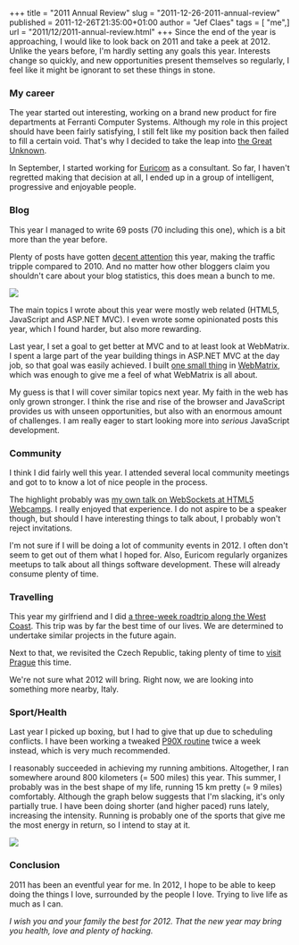 +++
title = "2011 Annual Review"
slug = "2011-12-26-2011-annual-review"
published = 2011-12-26T21:35:00+01:00
author = "Jef Claes"
tags = [ "me",]
url = "2011/12/2011-annual-review.html"
+++
Since the end of the year is approaching, I would like to look back on
2011 and take a peek at 2012. Unlike the years before, I'm hardly
setting any goals this year. Interests change so quickly, and new
opportunities present themselves so regularly, I feel like it might be
ignorant to set these things in stone.  
  
### My career  
  
The year started out interesting, working on a brand new product for
fire departments at Ferranti Computer Systems. Although my role in this
project should have been fairly satisfying, I still felt like my
position back then failed to fill a certain void. That's why I decided
to take the leap into [the Great
Unknown](https://www.jefclaes.be/2011/08/high-hopes.html).  
  
In September, I started working for [Euricom](http://www.euri.com/) as a
consultant. So far, I haven't regretted making that decision at all, I
ended up in a group of intelligent, progressive and enjoyable people.  
  
### Blog  
  
This year I managed to write 69 posts (70 including this one), which is
a bit more than the year before.  
  
Plenty of posts have gotten [decent
attention](https://www.jefclaes.be/2011/12/2011s-most-read-posts.html)
this year, making the traffic tripple compared to 2010. And no matter
how other bloggers claim you shouldn't care about your blog statistics,
this does mean a bunch to me.  
  
[![](/post/images/thumbnails/2011-12-26-2011-annual-review-BlogTraffic.PNG)](/post/images/2011-12-26-2011-annual-review-BlogTraffic.PNG)

The main topics I wrote about this year were mostly web related (HTML5,
JavaScript and ASP.NET MVC). I even wrote some opinionated posts this
year, which I found harder, but also more rewarding.  
  
Last year, I set a goal to get better at MVC and to at least look at
WebMatrix. I spent a large part of the year building things in ASP.NET
MVC at the day job, so that goal was easily achieved. I built [one small
thing](https://www.jefclaes.be/2011/09/real-developer-knows-when-to-pull-plug.html)
in
[WebMatrix](https://www.jefclaes.be/2011/05/my-thoughts-on-webmatrix.html),
which was enough to give me a feel of what WebMatrix is all about.  
  
My guess is that I will cover similar topics next year. My faith in the
web has only grown stronger. I think the rise and rise of the browser
and JavaScript provides us with unseen opportunities, but also with an
enormous amount of challenges. I am really eager to start looking more
into *serious* JavaScript development.  
  
### Community 
  
I think I did fairly well this year. I attended several local community
meetings and got to to know a lot of nice people in the process.  
  
The highlight probably was [my own talk on WebSockets at HTML5
Webcamps](https://www.jefclaes.be/2011/04/video-slides-and-source-from-my.html).
I really enjoyed that experience. I do not aspire to be a speaker
though, but should I have interesting things to talk about, I probably
won't reject invitations.  
  
I'm not sure if I will be doing a lot of community events in 2012. I
often don't seem to get out of them what I hoped for. Also, Euricom
regularly organizes meetups to talk about all things software
development. These will already consume plenty of time.  
  
### Travelling
  
This year my girlfriend and I did [a three-week roadtrip along the West
Coast](http://www.jefclaes.be/2011/09/once-upon-time-in-west.html).
This trip was by far the best time of our lives. We are determined to
undertake similar projects in the future again.  
  
Next to that, we revisited the Czech Republic, taking plenty of time to
[visit
Prague](http://www.jefclaes.be/2011/04/prague-impressions.html) this
time.  
  
We're not sure what 2012 will bring. Right now, we are looking into
something more nearby, Italy.  
  
### Sport/Health
  
Last year I picked up boxing, but I had to give that up due to
scheduling conflicts. I have been working a tweaked [P90X
routine](http://en.wikipedia.org/wiki/P90X) twice a week instead, which
is very much recommended.  
  
I reasonably succeeded in achieving my running ambitions. Altogether, I
ran somewhere around 800 kilometers (= 500 miles) this year. This
summer, I probably was in the best shape of my life, running 15 km
pretty (= 9 miles) comfortably. Although the graph below suggests that
I'm slacking, it's only partially true. I have been doing shorter (and
higher paced) runs lately, increasing the intensity. Running is probably
one of the sports that give me the most energy in return, so I intend to
stay at it.  
  
[![](/post/images/thumbnails/2011-12-26-2011-annual-review-nikeplus.PNG)](/post/images/2011-12-26-2011-annual-review-nikeplus.PNG)

### Conclusion
  
2011 has been an eventful year for me. In 2012, I hope to be able to
keep doing the things I love, surrounded by the people I love. Trying to
live life as much as I can.  
  
*I wish you and your family the best for 2012. That the new year may bring you health, love and plenty of hacking.*
